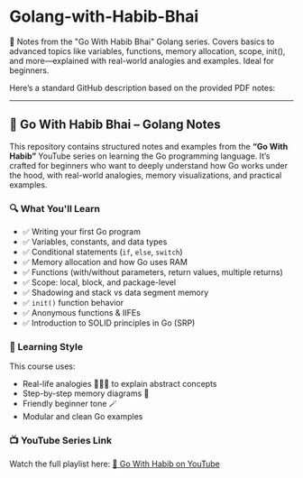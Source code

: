 # Golang-with-Habib-Bhai
📘 Notes from the "Go With Habib Bhai" Golang series. Covers basics to advanced topics like variables, functions, memory allocation, scope, init(), and more—explained with real-world analogies and examples. Ideal for beginners.


Here’s a standard GitHub description based on the provided PDF notes:

---

## 📘 Go With Habib Bhai – Golang Notes

This repository contains structured notes and examples from the **“Go With Habib”** YouTube series on learning the Go programming language. It’s crafted for beginners who want to deeply understand how Go works under the hood, with real-world analogies, memory visualizations, and practical examples.

### 🔍 What You'll Learn

* ✅ Writing your first Go program
* ✅ Variables, constants, and data types
* ✅ Conditional statements (`if`, `else`, `switch`)
* ✅ Memory allocation and how Go uses RAM
* ✅ Functions (with/without parameters, return values, multiple returns)
* ✅ Scope: local, block, and package-level
* ✅ Shadowing and stack vs data segment memory
* ✅ `init()` function behavior
* ✅ Anonymous functions & IIFEs
* ✅ Introduction to SOLID principles in Go (SRP)

### 🧠 Learning Style

This course uses:

* Real-life analogies 🏦📱🍕 to explain abstract concepts
* Step-by-step memory diagrams 🧠
* Friendly beginner tone 🪄
* Modular and clean Go examples

### 📺 YouTube Series Link

Watch the full playlist here:
[🔗 Go With Habib on YouTube](https://www.youtube.com/watch?v=-ULC_rrdscM&list=PLpCqPSEm2Xe8sEY2haMDUVgwbkIs5NCJI)


